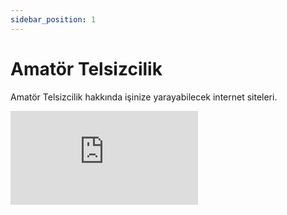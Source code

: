 ```yaml
---
sidebar_position: 1
---
```


# Amatör Telsizcilik

Amatör Telsizcilik hakkında işinize yarayabilecek internet siteleri.

<iframe 
    style={{ border: 0, width: '100%', height: '450px' }}
    allowfullscreen
    frameborder="0"
    src="https://raindrop.io/bcanata/telsiz-25539717/embed/theme=auto">
</iframe>

